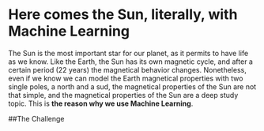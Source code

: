 # Here comes the Sun, literally, with Machine Learning 
The Sun is the most important star for our planet, as it permits to have life as we know. Like the Earth, the Sun has its own magnetic cycle, and after a certain period (22 years) the magnetical behavior changes. Nonetheless, even if we know we can model the Earth magnetical properties with two single poles, a north and a sud, the magnetical properties of the Sun are not that simple, and the magnetical properties of the Sun are a deep study topic. This is __the reason why we use Machine Learning__. 

##The Challenge


